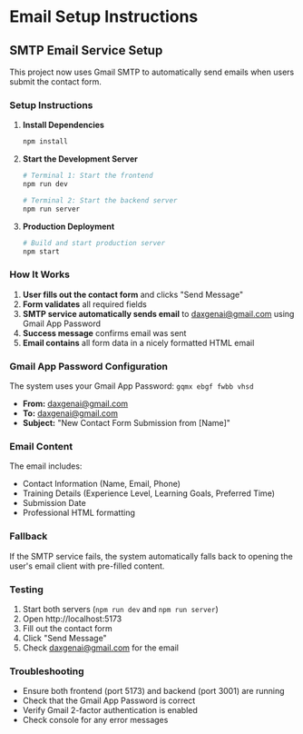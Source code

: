 # Email Setup Instructions

## SMTP Email Service Setup

This project now uses Gmail SMTP to automatically send emails when users submit the contact form.

### Setup Instructions

1. **Install Dependencies**
   ```bash
   npm install
   ```

2. **Start the Development Server**
   ```bash
   # Terminal 1: Start the frontend
   npm run dev

   # Terminal 2: Start the backend server
   npm run server
   ```

3. **Production Deployment**
   ```bash
   # Build and start production server
   npm start
   ```

### How It Works

1. **User fills out the contact form** and clicks "Send Message"
2. **Form validates** all required fields
3. **SMTP service automatically sends email** to daxgenai@gmail.com using Gmail App Password
4. **Success message** confirms email was sent
5. **Email contains** all form data in a nicely formatted HTML email

### Gmail App Password Configuration

The system uses your Gmail App Password: `gqmx ebgf fwbb vhsd`

- **From:** daxgenai@gmail.com
- **To:** daxgenai@gmail.com
- **Subject:** "New Contact Form Submission from [Name]"

### Email Content

The email includes:
- Contact Information (Name, Email, Phone)
- Training Details (Experience Level, Learning Goals, Preferred Time)
- Submission Date
- Professional HTML formatting

### Fallback

If the SMTP service fails, the system automatically falls back to opening the user's email client with pre-filled content.

### Testing

1. Start both servers (`npm run dev` and `npm run server`)
2. Open http://localhost:5173
3. Fill out the contact form
4. Click "Send Message"
5. Check daxgenai@gmail.com for the email

### Troubleshooting

- Ensure both frontend (port 5173) and backend (port 3001) are running
- Check that the Gmail App Password is correct
- Verify Gmail 2-factor authentication is enabled
- Check console for any error messages
